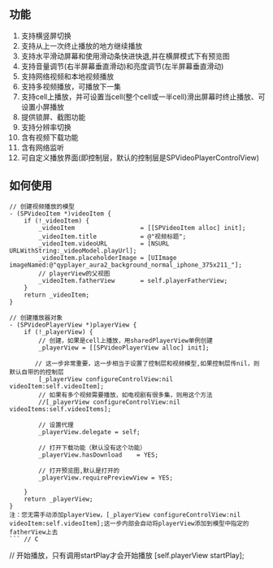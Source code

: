 ## 功能
1. 支持横竖屏切换
2. 支持从上一次终止播放的地方继续播放
3. 支持水平滑动屏幕和使用滑动条快进快退,并在横屏模式下有预览图
4. 支持音量调节(右半屏幕垂直滑动)和亮度调节(左半屏幕垂直滑动)
5. 支持网络视频和本地视频播放
6. 支持多视频播放，可播放下一集
7. 支持cell上播放，并可设置当cell(整个cell或一半cell)滑出屏幕时终止播放、可设置小屏播放
8. 提供锁屏、截图功能
9. 支持分辨率切换
10. 含有视频下载功能
11. 含有网络监听
12. 可自定义播放界面(即控制层，默认的控制层是SPVideoPlayerControlView)

## 如何使用
```
// 创建视频播放的模型
- (SPVideoItem *)videoItem {
    if (!_videoItem) {
        _videoItem                  = [[SPVideoItem alloc] init];
        _videoItem.title            = @"视频标题";
        _videoItem.videoURL         = [NSURL URLWithString:_videoModel.playUrl];
        _videoItem.placeholderImage = [UIImage imageNamed:@"qyplayer_aura2_background_normal_iphone_375x211_"];
        // playerView的父视图
        _videoItem.fatherView       = self.playerFatherView;
    }
    return _videoItem;
}

// 创建播放器对象
- (SPVideoPlayerView *)playerView {
    if (!_playerView) {
        // 创建，如果是cell上播放，用sharedPlayerView单例创建
        _playerView = [[SPVideoPlayerView alloc] init];
        
       // 这一步非常重要，这一步相当于设置了控制层和视频模型,如果控制层传nil，则默认自带的的控制层
        [_playerView configureControlView:nil videoItem:self.videoItem];
        // 如果有多个视频需要播放，如电视剧有很多集，则用这个方法
        //[_playerView configureControlView:nil videoItems:self.videoItems];
        
        // 设置代理
        _playerView.delegate = self;

        // 打开下载功能（默认没有这个功能）
        _playerView.hasDownload    = YES;
        
        // 打开预览图,默认是打开的
        _playerView.requirePreviewView = YES;

    }
    return _playerView;
}
注：您无需手动添加playerView，[_playerView configureControlView:nil videoItem:self.videoItem];这一步内部会自动将playerView添加到模型中指定的fatherView上去
``` // C
```
// 开始播放，只有调用startPlay才会开始播放
[self.playerView startPlay];
```
